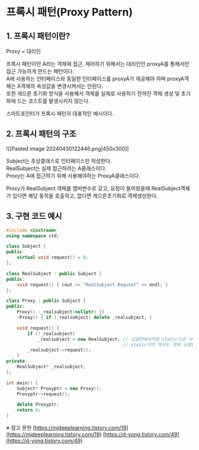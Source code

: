 # 프록시 패턴(Proxy Pattern)  

## 1. 프록시 패턴이란?

Proxy = 대리인  

프록시 패턴이란 A라는 객체에 접근, 제어하기 위해서는 대리인인 proxyA를 통해서만 접근 가능하게 만드는 패턴이다.  
A에 사용하는 인터페이스와 동일한 인터페이스를 proxyA가 제공해야 하며 proxyA객체는 A객체의 속성값을 변경시켜서는 안된다.  
또한 게으른 초기화 방식을 사용해서 객체를 실제로 사용하기 전까진 객체 생성 및 초기화에 드는 코스트를 발생시키지 않는다.  

스마트포인터가 프록시 패턴의 대표적인 예시이다.


## 2. 프록시 패턴의 구조

![[Pasted image 20240430122446.png|450x300]]

Subject는 추상클래스로 인터페이스만 작성한다.  
RealSubject는 실제 접근하려는 A클래스이다.  
Proxy는 A에 접근하기 위해 사용해야하는 ProxyA클래스이다.

Proxy가 RealSubject 객체를 멤버변수로 갖고, 요청이 들어왔을때 
RealSubject객체가 있다면 해당 동작을 호출하고, 없다면 게으른초기화로 객체생성한다.


## 3. 구현 코드 예시

```C++
#include <iostream>
using namespace std;

class Subject {
public:
	virtual void request() = 0;
};

class RealSubject : public Subject {
public:
	void request() { cout << "RealSubject Requset" << endl; }
};

class Proxy : public Subject {
public:
	Proxy() :_realsubject(nullptr) {}
	~Proxy() { if (_realsubject) delete _realsubject; }

	void request() {
		if (!_realsubject)
			_realsubject = new RealSubject; // 싱글턴에서처럼 static으로 사용하는게 좋을것같음
											// static이면 적어도 객체 소멸할때 사라지긴 하므로 메모리누수 방지차원에서
		_realsubject->request();
	}
private:
	RealSubject* _realsubject;
};

int main() {
	Subject* Proxyptr = new Proxy();
	Proxyptr->request();

	delete Proxyptr;
	return 0;
}
```






※ 참고 문헌
[https://mjdeeplearning.tistory.com/19](https://mjdeeplearning.tistory.com/19)
[https://d-yong.tistory.com/49](https://d-yong.tistory.com/49)